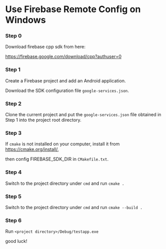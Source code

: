 # Use Firebase Remote Config on Windows


### Step 0

Download firebase cpp sdk from here:

https://firebase.google.com/download/cpp?authuser=0


### Step 1

Create a Firebase project and add an Android application.

Download the SDK configuration file `google-services.json`.



### Step 2

Clone the current project and put the `google-services.json` file obtained in Step 1 into the project root directory.



### Step 3

If `cmake` is not installed on your computer, install it from https://cmake.org/install/,

then config FIREBASE_SDK_DIR in `CMakefile.txt`.


### Step 4

Switch to the project directory under `cmd` and run `cmake .`



### Step 5

Switch to the project directory under `cmd` and run `cmake --build .`



### Step 6

Run `<project directory>/Debug/testapp.exe`



good luck!


